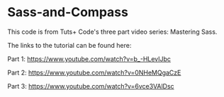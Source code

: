 # Sass-and-Compass
This code is from Tuts+ Code's three part video series: Mastering Sass.

The links to the tutorial can be found here:

Part 1: https://www.youtube.com/watch?v=b_-HLevIJbc

Part 2: https://www.youtube.com/watch?v=0NHeMQgaCzE

Part 3: https://www.youtube.com/watch?v=6vce3VAlDsc
